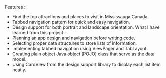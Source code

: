 Features :
- Find the top attractions and places to visit in Mississauga Canada.
- Tabbed navigation pattern for quick and easy navigation.
- Design support for both portrait and landscape orientation.
What I have learned from this project : 
- Planning an app design and navigation before writing code.
- Selecting proper data structures to store lists of information.
- Implementing tabbed navigation using ViewPager and TabLayout.
- Creating plain object Java object (POJO) class that serve as the data model.
- Using CardView from the design support library to display each list item neatly.
